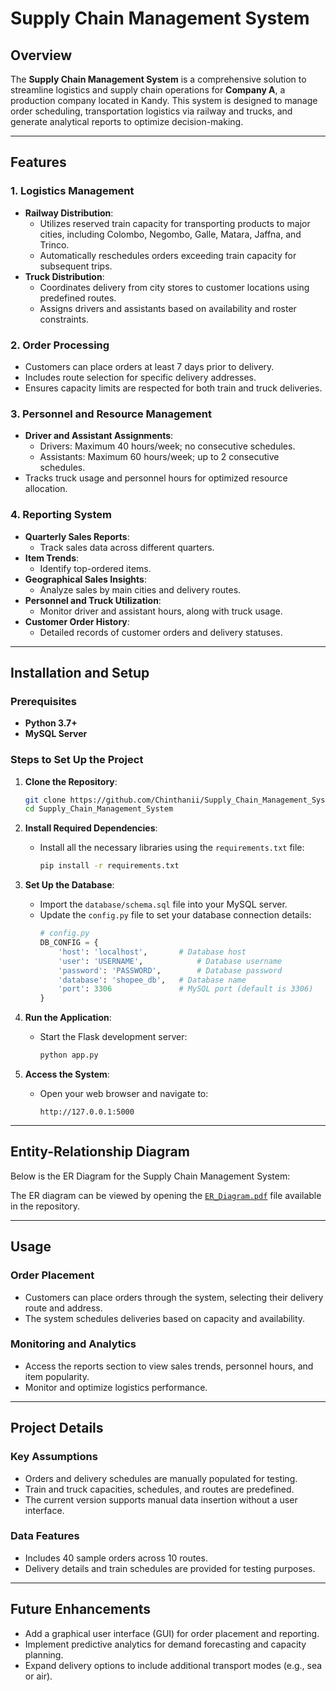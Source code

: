 # Supply Chain Management System

## Overview

The **Supply Chain Management System** is a comprehensive solution to streamline logistics and supply chain operations for **Company A**, a production company located in Kandy. This system is designed to manage order scheduling, transportation logistics via railway and trucks, and generate analytical reports to optimize decision-making.

---

## Features

### 1. Logistics Management
- **Railway Distribution**:
  - Utilizes reserved train capacity for transporting products to major cities, including Colombo, Negombo, Galle, Matara, Jaffna, and Trinco.
  - Automatically reschedules orders exceeding train capacity for subsequent trips.
- **Truck Distribution**:
  - Coordinates delivery from city stores to customer locations using predefined routes.
  - Assigns drivers and assistants based on availability and roster constraints.

### 2. Order Processing
- Customers can place orders at least 7 days prior to delivery.
- Includes route selection for specific delivery addresses.
- Ensures capacity limits are respected for both train and truck deliveries.

### 3. Personnel and Resource Management
- **Driver and Assistant Assignments**:
  - Drivers: Maximum 40 hours/week; no consecutive schedules.
  - Assistants: Maximum 60 hours/week; up to 2 consecutive schedules.
- Tracks truck usage and personnel hours for optimized resource allocation.

### 4. Reporting System
- **Quarterly Sales Reports**:
  - Track sales data across different quarters.
- **Item Trends**:
  - Identify top-ordered items.
- **Geographical Sales Insights**:
  - Analyze sales by main cities and delivery routes.
- **Personnel and Truck Utilization**:
  - Monitor driver and assistant hours, along with truck usage.
- **Customer Order History**:
  - Detailed records of customer orders and delivery statuses.

---

## Installation and Setup

### Prerequisites
- **Python 3.7+**
- **MySQL Server**

### Steps to Set Up the Project

1. **Clone the Repository**:
   ```bash
   git clone https://github.com/Chinthanii/Supply_Chain_Management_System.git
   cd Supply_Chain_Management_System
   ```

2. **Install Required Dependencies**:
   - Install all the necessary libraries using the `requirements.txt` file:
     ```bash
     pip install -r requirements.txt
     ```

3. **Set Up the Database**:
   - Import the `database/schema.sql` file into your MySQL server.
   - Update the `config.py` file to set your database connection details:
     ```python
     # config.py
     DB_CONFIG = {
         'host': 'localhost',       # Database host
         'user': 'USERNAME',            # Database username
         'password': 'PASSWORD',        # Database password
         'database': 'shopee_db',   # Database name
         'port': 3306               # MySQL port (default is 3306)
     }
     ```

4. **Run the Application**:
   - Start the Flask development server:
     ```bash
     python app.py
     ```

5. **Access the System**:
   - Open your web browser and navigate to:
     ```
     http://127.0.0.1:5000
     ```

---

## Entity-Relationship Diagram
Below is the ER Diagram for the Supply Chain Management System:

The ER diagram can be viewed by opening the [`ER_Diagram.pdf`](ER_Diagram.pdf) file available in the repository.


---

## Usage

### Order Placement
- Customers can place orders through the system, selecting their delivery route and address.
- The system schedules deliveries based on capacity and availability.

### Monitoring and Analytics
- Access the reports section to view sales trends, personnel hours, and item popularity.
- Monitor and optimize logistics performance.

---

## Project Details

### Key Assumptions
- Orders and delivery schedules are manually populated for testing.
- Train and truck capacities, schedules, and routes are predefined.
- The current version supports manual data insertion without a user interface.

### Data Features
- Includes 40 sample orders across 10 routes.
- Delivery details and train schedules are provided for testing purposes.

---

## Future Enhancements
- Add a graphical user interface (GUI) for order placement and reporting.
- Implement predictive analytics for demand forecasting and capacity planning.
- Expand delivery options to include additional transport modes (e.g., sea or air).

